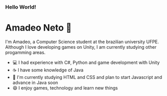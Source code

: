 ### Hello World!
# Amadeo Neto 👾
I'm Amadeo, a Computer Science student at the brazilian university UFPE.  
Although I love developing games on Unity, I am currently studying other progamming areas.

- 💻 I had experience with C#, Python and game development with Unity
- ☕ I have some knowledge of Java
- 📖 I'm currently studying HTML and CSS and plan to start Javascript and advance in Java soon
- 😄 I enjoy games, technology and learn new things
